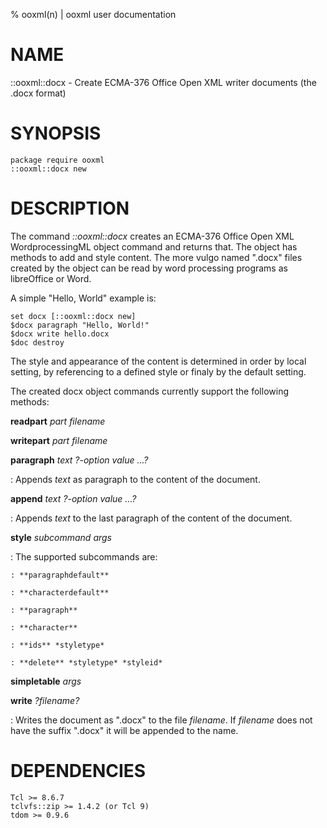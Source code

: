 % ooxml(n) | ooxml user documentation
# NAME

::ooxml::docx - Create ECMA-376 Office Open XML writer documents (the .docx format)

# SYNOPSIS

    package require ooxml
    ::ooxml::docx new
    
# DESCRIPTION

The command *::ooxml::docx* creates an ECMA-376 Office Open XML
WordprocessingML object command and returns that. The object has
methods to add and style content. The more vulgo named ".docx" files
created by the object can be read by word processing programs as
libreOffice or Word.

A simple "Hello, World" example is:

    set docx [::ooxml::docx new]
    $docx paragraph "Hello, World!"
    $docx write hello.docx
    $doc destroy
    
The style and appearance of the content is determined in order by
local setting, by referencing to a defined style or finaly by the
default setting.

The created docx object commands currently support the
following methods:

**readpart** *part* *filename*

**writepart** *part* *filename*

**paragraph** *text* *?-option value ...?*

: Appends *text* as paragraph to the content of the document. 

**append** *text* *?-option value ...?*

: Appends *text* to the last paragraph of the content of the document.

**style** *subcommand* *args*

: The supported subcommands are:

    : **paragraphdefault**
    
    : **characterdefault**
    
    : **paragraph**

    : **character**
    
    : **ids** *styletype*
    
    : **delete** *styletype* *styleid*

**simpletable** *args*

**write** *?filename?*

:   Writes the document as ".docx" to the file *filename*. If
    *filename* does not have the suffix ".docx" it will be appended to
    the name. 

# DEPENDENCIES

    Tcl >= 8.6.7
    tclvfs::zip >= 1.4.2 (or Tcl 9)
    tdom >= 0.9.6
